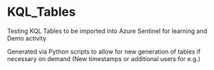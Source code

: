 # KQL_Tables
Testing KQL Tables to be imported into Azure Sentinel for learning and Demo activity


Generated via Python scripts to allow for new generation of tables if necessary on demand (New timestamps or additional users for e.g.)
